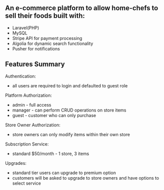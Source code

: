 ## An e-commerce platform to allow home-chefs to sell their foods built with:

- Laravel(PHP)
- MySQL
- Stripe API for payment processing
- Algolia for dynamic search functionality
- Pusher for notifications

## Features Summary

Authentication:
-  all users are required to login and defaulted to guest role

Platform Authorization: 
- admin - full access
- manager - can perform CRUD operations on store items
- guest - customer who can only purchase

Store Owner Authorization:
- store owners can only modify items within their own store

Subscription Service:
- standard $50/month - 1 store, 3 items

Upgrades:
- standard tier users can upgrade to premium option
- customers will be asked to upgrade to store owners and have options to select service


